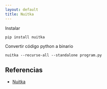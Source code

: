 ```yaml
---
layout: default
title: Nuitka
---
```

Instalar

    pip install nuitka

Convertir código python a binario

    nuitka --recurse-all --standalone program.py

## Referencias

* [Nuitka](http://www.nuitka.net/)

